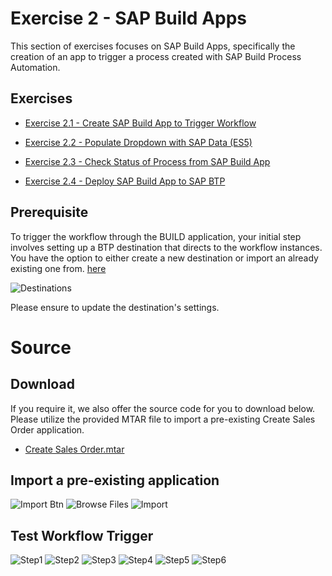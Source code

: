 # Exercise 2 - SAP Build Apps

This section of exercises focuses on SAP Build Apps, specifically the creation of an app to trigger a process created with SAP Build Process Automation.

## Exercises

* [Exercise 2.1 - Create SAP Build App to Trigger Workflow](/exercises/ex2-SAP-Build-Apps/ex2.1/README.md)

* [Exercise 2.2 - Populate Dropdown with SAP Data (ES5)](/exercises/ex2-SAP-Build-Apps/ex2.2/README.md) 

* [Exercise 2.3 - Check Status of Process from SAP Build App](/exercises/ex2-SAP-Build-Apps/ex2.3/README.md) 

* [Exercise 2.4 - Deploy SAP Build App to SAP BTP](/exercises/ex2-SAP-Build-Apps/ex2.4/README.md) 


## Prerequisite

To trigger the workflow through the BUILD application, your initial step involves setting up a BTP destination that directs to the workflow instances.
You have the option to either create a new destination or import an already existing one from. [here](../../exercises/ex2-SAP-Build-Apps/destinations/spa_process_destination)

![Destinations](../../images/ex2.2/destination.png)

Please ensure to update the destination's settings.

# Source

## Download

If you require it, we also offer the source code for you to download below. Please utilize the provided MTAR file to import a pre-existing Create Sales Order application.

- [Create Sales Order.mtar](../ex2-SAP-Build-Apps/Create%20Sales%20Order.mtar)

## Import a pre-existing application

![Import Btn](../../images/ex1.1/importbtn.png)
![Browse Files](../../images/ex1.1/Browse%20Files.png)
![Import](../../images/ex2.2/import.png)

## Test Workflow Trigger

![Step1](../../images/ex2.2/test_api_1.png)
![Step2](../../images/ex2.2/test_api_2.png)
![Step3](../../images/ex2.2/test_api_3.png)
![Step4](../../images/ex2.2/test_api_4.png)
![Step5](../../images/ex2.2/test_api_5.png)
![Step6](../../images/ex2.2/test_api_6.png)